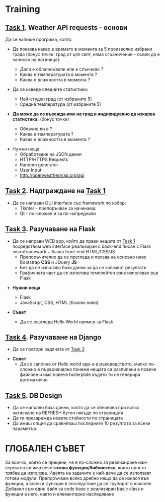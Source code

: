 # Training

## [Task 1](#task1). Weather API requests - основи

Да се напише програма, която:

* Да показва какво е времето в момента за 5 произволно избрани града (*бонус точки*: град от цял свят, няма ограничение - освен да е написан на латиница):
	* Дали е облачно/вали или е слънчево ? 
	* Каква е температурата в момента ?
	* Каква е влажността в момента ?

* Да се изведе следните статистики:
	* Най-студен град (от избраните 5)
	* Средна температура (от избраните 5)

* **Да може да се въвежда име на град и индивидуално да изкарва статистика:** (бонус точки)
	* Облачно ли е ?
	* Каква е температурата ?
	* Каква е влажността в момента ?


+ Нужни неща:
	- Обработване на JSON данни
	- HTTP/HTTPS Requests
	- Random generator
	- User Input
	- http://openweathermap.org/api

## [Task 2](#task2). Надграждане на [Task 1](#task1)

* Да се направи GUI interface със framework по избор:
	* Tkinter - препоръчван за начинаещ
	* Qt - по-сложен и за по-напреднали

## [Task 3](#task3). Разучаване на Flask

* Да се направи WEB app, който да прави нещата от [Task 1](#task1) посредством web interface реализиран с back-end писан с Flask microframework + базов front-end HTML/CSS/JS
	* Препоръчително да се прегледа и ползва на основно ниво Bootstrap **CSS** и JQuery **JS**
	* Без да се използва бази данни за да се запазват резултати
	* Графичната част да се използва темплейтен език използван във Flask

+ **Нужни неща**
	- Flask
	- JavaScript, CSS, HTML (базово ниво)

+ **Съвет**
	- Да се разгледа Hello World пример за Flask

## [Task 4](#task4). Разучаване на Django
* Да се повтори задачата от [Task 3](#task3)

+ **Съвет**
	- Да се започне от Hello world app-a в ръководството, малко по-сложно е първоначално понеже нещата са 
	разпилени в повече файлове и има повече boilerplate където ти се генерира автоматично


## [Task 5](#task5). DB Design

* Да се направи база данни, която да се обновява при всяко натискане на REFRESH бутон някъде по страницата 
* Да ти презарежда новите стойности по страницата
* Да имаш опция да сравняваш последните 10 резултата за всеки параметър.


# ГЛОБАЛЕН СЪВЕТ

За всичко, което се прецени, че е по-сложно за реализиране най-вероятно си има вече 
**готова функция/библиотека**, която просто трябва да използва.
Идеята на задачите е най-вече да се използват готови модули.
Препоръчвам всяко дребно нещо да се изнася във функции, а всички функции в последствие да се групират в класове.
Добавил съм един файл за code base с реализиран basic class и функции в него, както и елементарно наследяване
